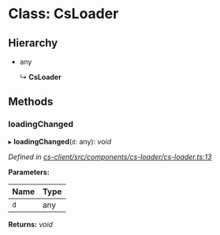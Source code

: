 # Class: CsLoader

## Hierarchy

* any

  ↳ **CsLoader**

## Methods

###  loadingChanged

▸ **loadingChanged**(`d`: any): *void*

*Defined in [cs-client/src/components/cs-loader/cs-loader.ts:13](https://github.com/RichardHovenkamp/csnext/blob/40018c3a/packages/cs-client/src/components/cs-loader/cs-loader.ts#L13)*

**Parameters:**

Name | Type |
------ | ------ |
`d` | any |

**Returns:** *void*
